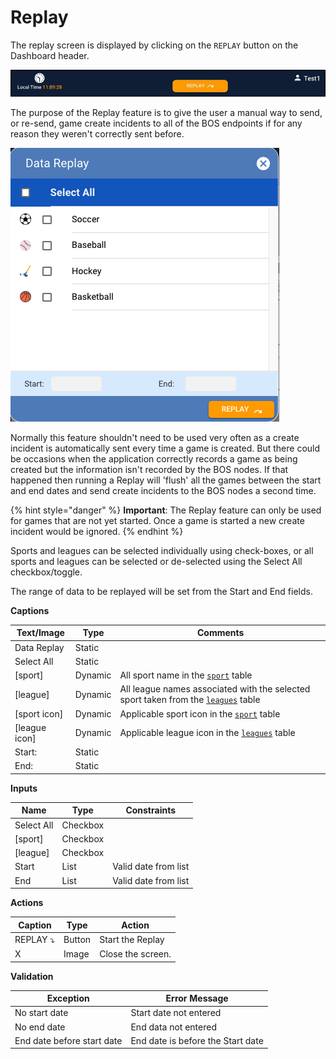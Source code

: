 # Replay

The replay screen is displayed by clicking on the `REPLAY` button on the Dashboard header.

![](../../../.gitbook/assets/14-a.JPG)

The purpose of the Replay feature is to give the user a manual way to send, or re-send, game create incidents to all of the BOS endpoints if for any reason they weren't correctly sent before.

![](../../../.gitbook/assets/14-b.png)

Normally this feature shouldn't need to be used very often as a create incident is automatically sent every time a game is created. But there could be occasions when the application correctly records a game as being created but the information isn't recorded by the BOS nodes. If that happened then running a Replay will 'flush' all the games between the start and end dates and send create incidents to the BOS nodes a second time.

{% hint style="danger" %}
**Important**: The Replay feature can only be used for games that are not yet started. Once a game is started a new create incident would be ignored.
{% endhint %}

Sports and leagues can be selected individually using check-boxes, or all sports and leagues can be selected or de-selected using the Select All checkbox/toggle.

The range of data to be replayed will be set from the Start and End fields.

**Captions**

| Text/Image     | Type    | Comments                                                                                              |
| -------------- | ------- | ----------------------------------------------------------------------------------------------------- |
| Data Replay    | Static  |                                                                                                       |
| Select All     | Static  |                                                                                                       |
| \[sport]       | Dynamic | All sport name in the [`sport`](sports-tabs.md) table                                                 |
| \[league]      | Dynamic |  All league names associated with the selected sport taken from the [`leagues`](league-tabs.md) table |
| \[sport icon]  | Dynamic | Applicable sport icon in the [`sport`](sports-tabs.md) table                                          |
| \[league icon] | Dynamic | Applicable league icon in the [`leagues`](league-tabs.md) table                                       |
| Start:         | Static  |                                                                                                       |
| End:           | Static  |                                                                                                       |

**Inputs**

| Name       | Type     | Constraints          |
| ---------- | -------- | -------------------- |
| Select All | Checkbox |                      |
| \[sport]   | Checkbox |                      |
| \[league]  | Checkbox |                      |
| Start      | List     | Valid date from list |
| End        | List     | Valid date from list |

**Actions**

| Caption    | Type   | Action            |
| ---------- | ------ | ----------------- |
| REPLAY ⤵   | Button | Start the Replay  |
| X          | Image  | Close the screen. |

**Validation**

| **Exception**              | Error Message                     |
| -------------------------- | --------------------------------- |
| No start date              | Start date not entered            |
| No end date                | End data not entered              |
| End date before start date | End date is before the Start date |
